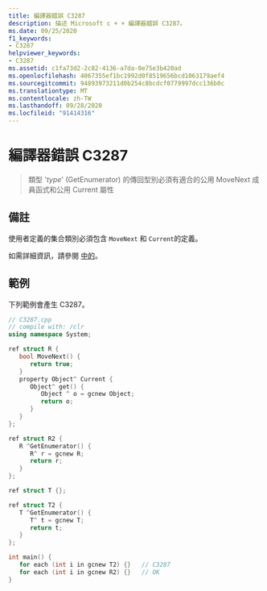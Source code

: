 ```yaml
---
title: 編譯器錯誤 C3287
description: 描述 Microsoft c + + 編譯器錯誤 C3287。
ms.date: 09/25/2020
f1_keywords:
- C3287
helpviewer_keywords:
- C3287
ms.assetid: c1fa73d2-2c82-4136-a7da-0e75e3b420ad
ms.openlocfilehash: 4067355ef1bc1992d0f8519656bcd1063179aef4
ms.sourcegitcommit: 94893973211d0b254c8bcdcf0779997dcc136b0c
ms.translationtype: MT
ms.contentlocale: zh-TW
ms.lasthandoff: 09/28/2020
ms.locfileid: "91414316"
---
```

# <a name="compiler-error-c3287"></a>編譯器錯誤 C3287

> 類型 '*type*' (GetEnumerator) 的傳回型別必須有適合的公用 MoveNext 成員函式和公用 Current 屬性

## <a name="remarks"></a>備註

使用者定義的集合類別必須包含 `MoveNext` 和 `Current`的定義。

如需詳細資訊，請參閱 [中的](../../dotnet/for-each-in.md)。

## <a name="example"></a>範例

下列範例會產生 C3287。

```cpp
// C3287.cpp
// compile with: /clr
using namespace System;

ref struct R {
   bool MoveNext() {
      return true;
   }
   property Object^ Current {
      Object^ get() {
         Object ^ o = gcnew Object;
         return o;
      }
   }
};

ref struct R2 {
   R ^GetEnumerator() {
      R^ r = gcnew R;
      return r;
   }
};

ref struct T {};

ref struct T2 {
   T ^GetEnumerator() {
      T^ t = gcnew T;
      return t;
   }
};

int main() {
   for each (int i in gcnew T2) {}   // C3287
   for each (int i in gcnew R2) {}   // OK
}
```

